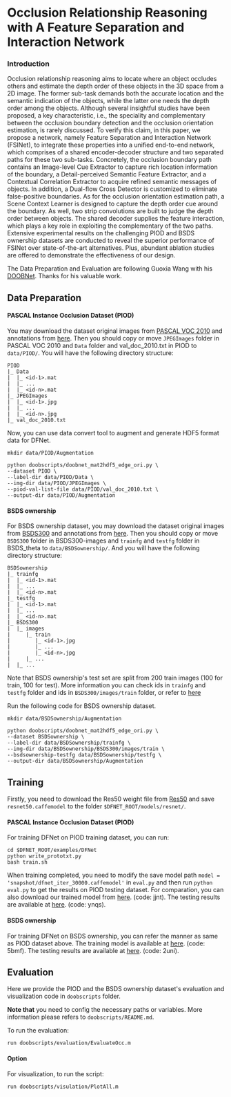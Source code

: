 # Occlusion Relationship Reasoning with A Feature Separation and Interaction Network


### Introduction

Occlusion relationship reasoning aims to locate where an object occludes others and estimate the depth order of these objects in the 3D space from a 2D image. The former sub-task demands both the accurate location and the semantic indication of the objects, while the latter one needs the depth order among the objects. Although several insightful studies have been proposed, a key characteristic, i.e., the speciality and complementary between the occlusion boundary detection and the occlusion orientation estimation, is rarely discussed. To verify this claim, in this paper, we propose a network, namely Feature Separation and Interaction Network (FSINet), to integrate these properties into a unified end-to-end network, which comprises of a shared encoder-decoder structure and two separated paths for these two sub-tasks. Concretely, the occlusion boundary path contains an Image-level Cue Extractor to capture rich location information of the boundary, a Detail-perceived Semantic Feature Extractor, and a Contextual Correlation Extractor to acquire refined semantic messages of objects. In addition, a Dual-flow Cross Detector is customized to eliminate false-positive boundaries. As for the occlusion orientation estimation path, a Scene Context Learner is designed to capture the depth order cue around the boundary. As well, two strip convolutions are built to judge the depth order between objects. The shared decoder supplies the feature interaction, which plays a key role in exploiting the complementary of the two paths. Extensive experimental results on the challenging PIOD and BSDS ownership datasets are conducted to reveal the superior performance of FSINet over state-of-the-art alternatives. Plus, abundant ablation studies are offered to demonstrate the effectiveness of our design.

The Data Preparation and Evaluation are following Guoxia Wang with his [DOOBNet](https://github.com/GuoxiaWang/DOOBNet). Thanks for his valuable work.


## Data Preparation


#### PASCAL Instance Occlusion Dataset (PIOD)

You may download the dataset original images from [PASCAL VOC 2010](http://host.robots.ox.ac.uk/pascal/VOC/voc2010/VOCtrainval_03-May-2010.tar) and annotations from [here](https://drive.google.com/file/d/0B7DaWBKShuMBSkZ6Mm5RVmg5ck0/view?usp=sharing). Then you should copy or move `JPEGImages` folder in PASCAL VOC 2010 and `Data` folder and val\_doc_2010.txt in PIOD to `data/PIOD/`. You will have the following directory structure:
```
PIOD
|_ Data
|  |_ <id-1>.mat
|  |_ ...
|  |_ <id-n>.mat
|_ JPEGImages 
|  |_ <id-1>.jpg
|  |_ ...
|  |_ <id-n>.jpg
|_ val_doc_2010.txt
```

Now, you can use data convert tool to augment and generate HDF5 format data for DFNet. 
```
mkdir data/PIOD/Augmentation

python doobscripts/doobnet_mat2hdf5_edge_ori.py \
--dataset PIOD \
--label-dir data/PIOD/Data \
--img-dir data/PIOD/JPEGImages \
--piod-val-list-file data/PIOD/val_doc_2010.txt \
--output-dir data/PIOD/Augmentation
```

#### BSDS ownership

For BSDS ownership dataset, you may download the dataset original images from [BSDS300](http://www.eecs.berkeley.edu/Research/Projects/CS/vision/grouping/segbench/BSDS300-images.tgz) and annotations from [here](https://drive.google.com/open?id=0B7DaWBKShuMBd3Z0Vmk3UkZxcUU). Then you should copy or move `BSDS300` folder in BSDS300-images and `trainfg` and `testfg` folder in BSDS\_theta to `data/BSDSownership/`. And you will have the following directory structure:
```
BSDSownership
|_ trainfg
|  |_ <id-1>.mat
|  |_ ...
|  |_ <id-n>.mat
|_ testfg
|  |_ <id-1>.mat
|  |_ ...
|  |_ <id-n>.mat
|_ BSDS300
|  |_ images
|     |_ train
|        |_ <id-1>.jpg
|        |_ ...
|        |_ <id-n>.jpg
|     |_ ...
|  |_ ...
```
Note that BSDS ownership's test set are split from 200 train images (100 for train, 100 for test). More information you can check ids in `trainfg` and `testfg` folder and ids in `BSDS300/images/train` folder, or refer to [here](http://www.eecs.berkeley.edu/Research/Projects/CS/vision/grouping/fg/fgdata.tar.gz)

Run the following code for BSDS ownership dataset. 
```
mkdir data/BSDSownership/Augmentation

python doobscripts/doobnet_mat2hdf5_edge_ori.py \
--dataset BSDSownership \
--label-dir data/BSDSownership/trainfg \
--img-dir data/BSDSownership/BSDS300/images/train \
--bsdsownership-testfg data/BSDSownership/testfg \
--output-dir data/BSDSownership/Augmentation 
```

## Training

Firstly, you need to download the Res50 weight file from [Res50](https://drive.google.com/open?id=1nyGjqSj0LGVsY9iBhsEdo-TXSyROGTgZ) and save `resnet50.caffemodel` to the folder `$DFNET_ROOT/models/resnet/`.

#### PASCAL Instance Occlusion Dataset (PIOD)

For training DFNet on PIOD training dataset, you can run:

```
cd $DFNET_ROOT/examples/DFNet
python write_prototxt.py
bash train.sh
```
When training completed, you need to modify the save model path `model = 'snapshot/dfnet_iter_30000.caffemodel'` in `eval.py` and then run `python eval.py` to get the results on PIOD testing dataset. For comparation, you can also download our trained model from [here](https://pan.baidu.com/s/1RUVQZCCbA5kQJWbaSIxp-g ). (code: jjnt). The testing results are available at [here](https://pan.baidu.com/s/1VV0kwDsfITPey5yCJjLMHg  ). (code: ynqs).


#### BSDS ownership
For training DFNet on BSDS ownership, you can refer the manner as same as PIOD dataset above. The training model is available at [here](https://pan.baidu.com/s/10dIpfIticC1sQUf1qXxjdA ). (code: 5bmf). The testing results are available at [here](https://pan.baidu.com/s/16Sm2VrXBRsR5hIwVkCwU4Q ). (code: 2uni).


## Evaluation

Here we provide the PIOD and the BSDS ownership dataset's evaluation and visualization code in `doobscripts` folder.

**Note that** you need to config the necessary paths or variables. More information please refers to `doobscripts/README.md`.

To run the evaluation:
```
run doobscripts/evaluation/EvaluateOcc.m
```

#### Option
For visualization, to run the script:
```
run doobscripts/visulation/PlotAll.m
```
    
